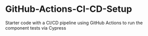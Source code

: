 # GitHub-Actions-CI-CD-Setup
Starter code with a CI/CD pipeline using GitHub Actions to run the component tests via Cypress
